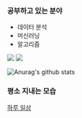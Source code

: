 ### 공부하고 있는 분야
* 데이터 분석
* 머신러닝
* 알고리즘

<img src="https://img.shields.io/badge/Python-gray?style=flat&logo=Python&logoColor=3776AB"/>

<img src="https://img.shields.io/badge/{내용}-{배경 색깔}?style={스타일}&logo={로고이름}&logoColor={로고 색깔}"/>

![Anurag's github stats](https://github-readme-stats.vercel.app/api?username=whdgus928&show_icons=true&theme=vue )


### 평소 지내는 모습








[하루 일상](https://blog.naver.com/whdgus928)
